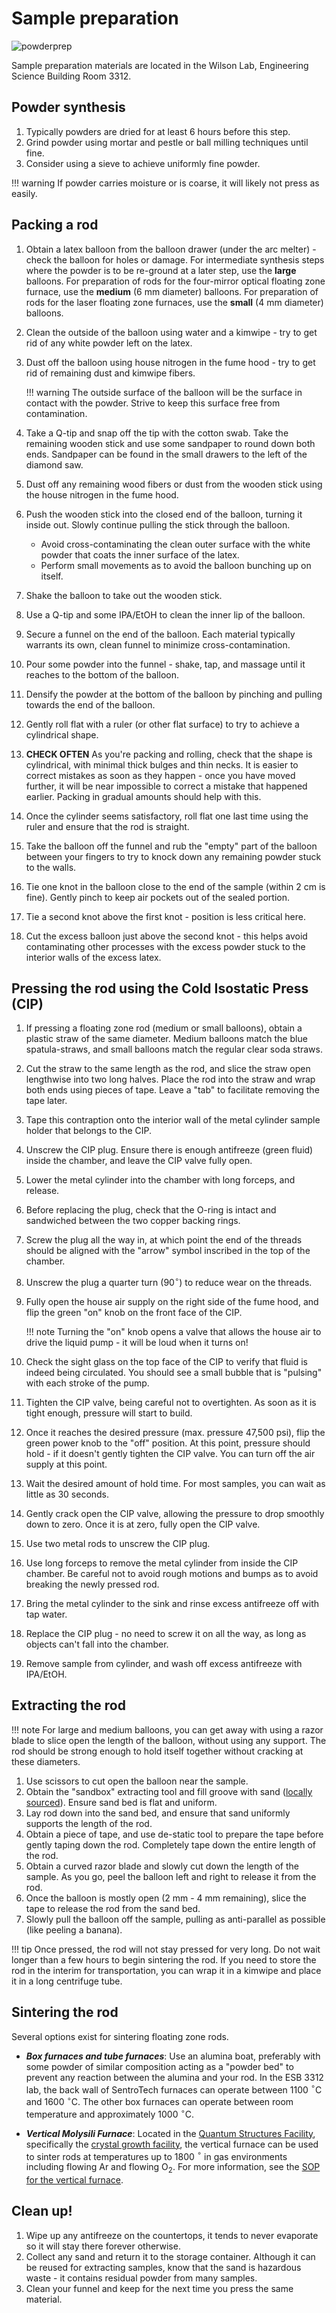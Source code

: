 # Sample preparation

![powderprep](../powderprep.png)

Sample preparation materials are located in the Wilson Lab, Engineering Science Building Room 3312.

## Powder synthesis
1. Typically powders are dried for at least 6 hours before this step.
1. Grind powder using mortar and pestle or ball milling techniques until fine.
1. Consider using a sieve to achieve uniformly fine powder.

!!! warning
	If powder carries moisture or is coarse, it will likely not press as easily.

## Packing a rod
1. Obtain a latex balloon from the balloon drawer (under the arc melter) - check the balloon for holes or damage. For intermediate synthesis steps where the powder is to be re-ground at a later step, use the **large** balloons. For preparation of rods for the four-mirror optical floating zone furnace, use the **medium** (6 mm diameter) balloons. For preparation of rods for the laser floating zone furnaces, use the **small** (4 mm diameter) balloons.
1. Clean the outside of the balloon using water and a kimwipe - try to get rid of any white powder left on the latex.
1. Dust off the balloon using house nitrogen in the fume hood - try to get rid of remaining dust and kimwipe fibers.

    !!! warning
	    The outside surface of the balloon will be the surface in contact with the powder. Strive to keep this surface free from contamination.

1. Take a Q-tip and snap off the tip with the cotton swab. Take the remaining wooden stick and use some sandpaper to round down both ends. Sandpaper can be found in the small drawers to the left of the diamond saw.
1. Dust off any remaining wood fibers or dust from the wooden stick using the house nitrogen in the fume hood.
1. Push the wooden stick into the closed end of the balloon, turning it inside out. Slowly continue pulling the stick through the balloon. 
	- Avoid cross-contaminating the clean outer surface with the white powder that coats the inner surface of the latex.
	- Perform small movements as to avoid the balloon bunching up on itself.
1. Shake the balloon to take out the wooden stick.
1. Use a Q-tip and some IPA/EtOH to clean the inner lip of the balloon.
1. Secure a funnel on the end of the balloon. Each material typically warrants its own, clean funnel to minimize cross-contamination.
1. Pour some powder into the funnel - shake, tap, and massage until it reaches to the bottom of the balloon.
1. Densify the powder at the bottom of the balloon by pinching and pulling towards the end of the balloon.
1. Gently roll flat with a ruler (or other flat surface) to try to achieve a cylindrical shape.
1. **CHECK OFTEN** As you're packing and rolling, check that the shape is cylindrical, with minimal thick bulges and thin necks. It is easier to correct mistakes as soon as they happen - once you have moved further, it will be near impossible to correct a mistake that happened earlier. Packing in gradual amounts should help with this.
1. Once the cylinder seems satisfactory, roll flat one last time using the ruler and ensure that the rod is straight.
1. Take the balloon off the funnel and rub the "empty" part of the balloon between your fingers to try to knock down any remaining powder stuck to the walls.
1. Tie one knot in the balloon close to the end of the sample (within 2 cm is fine). Gently pinch to keep air pockets out of the sealed portion.
1. Tie a second knot above the first knot - position is less critical here.
1. Cut the excess balloon just above the second knot - this helps avoid contaminating other processes with the excess powder stuck to the interior walls of the excess latex.


## Pressing the rod using the Cold Isostatic Press (CIP)

1. If pressing a floating zone rod (medium or small balloons), obtain a plastic straw of the same diameter. Medium balloons match the blue spatula-straws, and small balloons match the regular clear soda straws.
1. Cut the straw to the same length as the rod, and slice the straw open lengthwise into two long halves. Place the rod into the straw and wrap both ends using pieces of tape. Leave a "tab" to facilitate removing the tape later.
1. Tape this contraption onto the interior wall of the metal cylinder sample holder that belongs to the CIP.
1. Unscrew the CIP plug. Ensure there is enough antifreeze (green fluid) inside the chamber, and leave the CIP valve fully open.
1. Lower the metal cylinder into the chamber with long forceps, and release.
1. Before replacing the plug, check that the O-ring is intact and sandwiched between the two copper backing rings.
1. Screw the plug all the way in, at which point the end of the threads should be aligned with the "arrow" symbol inscribed in the top of the chamber.
1. Unscrew the plug a quarter turn (90$^{\circ}$) to reduce wear on the threads.
1. Fully open the house air supply on the right side of the fume hood, and flip the green "on" knob on the front face of the CIP.

	!!! note
		Turning the "on" knob opens a valve that allows the house air to drive the liquid pump - it will be loud when it turns on!

1. Check the sight glass on the top face of the CIP to verify that fluid is indeed being circulated. You should see a small bubble that is "pulsing" with each stroke of the pump.
1. Tighten the CIP valve, being careful not to overtighten. As soon as it is tight enough, pressure will start to build. 
1. Once it reaches the desired pressure (max. pressure 47,500 psi), flip the green power knob to the "off" position. At this point, pressure should hold - if it doesn't gently tighten the CIP valve. You can turn off the air supply at this point.
1. Wait the desired amount of hold time. For most samples, you can wait as little as 30 seconds.
1. Gently crack open the CIP valve, allowing the pressure to drop smoothly down to zero. Once it is at zero, fully open the CIP valve.
1. Use two metal rods to unscrew the CIP plug.
1. Use long forceps to remove the metal cylinder from inside the CIP chamber. Be careful not to avoid rough motions and bumps as to avoid breaking the newly pressed rod.
1. Bring the metal cylinder to the sink and rinse excess antifreeze off with tap water.
1. Replace the CIP plug - no need to screw it on all the way, as long as objects can't fall into the chamber.
1. Remove sample from cylinder, and wash off excess antifreeze with IPA/EtOH. 

## Extracting the rod

!!! note
	For large and medium balloons, you can get away with using a razor blade to slice open the length of the balloon, without using any support. The rod should be strong enough to hold itself together without cracking at these diameters.

1. Use scissors to cut open the balloon near the sample.
1. Obtain the "sandbox" extracting tool and fill groove with sand ([locally sourced](https://www.countyofsb.org/813/Goleta-Beach-Park)). Ensure sand bed is flat and uniform.
1. Lay rod down into the sand bed, and ensure that sand uniformly supports the length of the rod.
1. Obtain a piece of tape, and use de-static tool to prepare the tape before gently taping down the rod. Completely tape down the entire length of the rod.
1. Obtain a curved razor blade and slowly cut down the length of the sample. As you go, peel the balloon left and right to release it from the rod.
1. Once the balloon is mostly open (2 mm - 4 mm remaining), slice the tape to release the rod from the sand bed.
1. Slowly pull the balloon off the sample, pulling as anti-parallel as possible (like peeling a banana).


!!! tip
	Once pressed, the rod will not stay pressed for very long. Do not wait longer than a few hours to begin sintering the rod. If you need to store the rod in the interim for transportation, you can wrap it in a kimwipe and place it in a long centrifuge tube.

## Sintering the rod

Several options exist for sintering floating zone rods.

- ***Box furnaces and tube furnaces***: Use an alumina boat, preferably with some powder of similar composition acting as a "powder bed" to prevent any reaction between the alumina and your rod. In the ESB 3312 lab, the back wall of SentroTech furnaces can operate between 1100 $^\circ$C and 1600 $^\circ$C. The other box furnaces can operate between room temperature and approximately 1000 $^\circ$C.

- ***Vertical Molysili Furnace***: Located in the [Quantum Structures Facility](https://www.cnsi.ucsb.edu/facilities/quantum-structures),  specifically the [crystal growth facility](https://www.cnsi.ucsb.edu/facilities/quantum-structures/crystal-growth), the vertical furnace can be used to sinter rods at temperatures up to 1800 $^\circ$ in gas environments including flowing Ar and flowing O$_2$. For more information, see the [SOP for the vertical furnace]().

## Clean up!
1. Wipe up any antifreeze on the countertops, it tends to never evaporate so it will stay there forever otherwise.
1. Collect any sand and return it to the storage container. Although it can be reused for extracting samples, know that the sand is hazardous waste - it contains residual powder from many samples.
1. Clean your funnel and keep for the next time you press the same material.